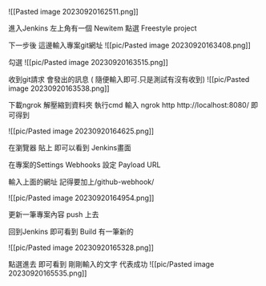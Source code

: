 ![[Pasted image 20230920162511.png]]


進入Jenkins 左上角有一個 Newitem 點選 Freestyle project 

下一步後 這邊輸入專案git網址
![[pic/Pasted image 20230920163408.png]]

勾選
![[pic/Pasted image 20230920163515.png]]

收到git請求 會發出的訊息 ( 隨便輸入即可.只是測試有沒有收到)
![[pic/Pasted image 20230920163538.png]]

下載ngrok 解壓縮到資料夾 執行cmd 
輸入 ngrok http http://localhost:8080/  即可得到

![[pic/Pasted image 20230920164625.png]]

在瀏覽器 貼上  即可以看到 Jenkins畫面


在專案的Settings Webhooks 設定 Payload URL

輸入上面的網址 記得要加上/github-webhook/

![[pic/Pasted image 20230920164954.png]]

更新一筆專案內容 push 上去 

回到Jenkins 即可看到 Build 有一筆新的


![[pic/Pasted image 20230920165328.png]]

點選進去  即可看到 剛剛輸入的文字  代表成功
![[pic/Pasted image 20230920165535.png]]